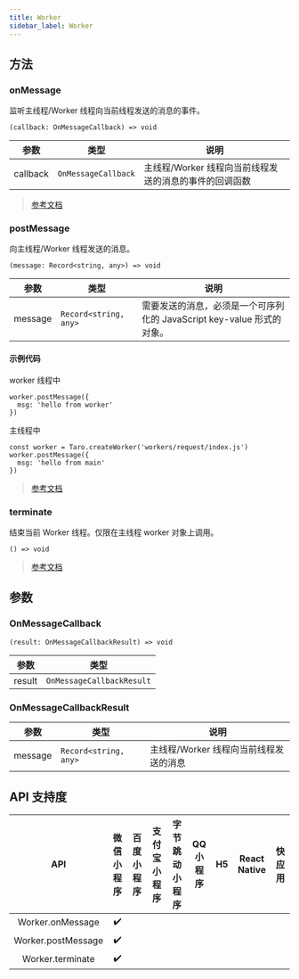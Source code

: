 ```yaml
---
title: Worker
sidebar_label: Worker
---
```


## 方法

### onMessage

监听主线程/Worker 线程向当前线程发送的消息的事件。

```tsx
(callback: OnMessageCallback) => void
```

| 参数 | 类型 | 说明 |
| --- | --- | --- |
| callback | `OnMessageCallback` | 主线程/Worker 线程向当前线程发送的消息的事件的回调函数 |

> [参考文档](https://developers.weixin.qq.com/miniprogram/dev/api/worker/Worker.onMessage.html)

### postMessage

向主线程/Worker 线程发送的消息。

```tsx
(message: Record<string, any>) => void
```

| 参数 | 类型 | 说明 |
| --- | --- | --- |
| message | `Record<string, any>` | 需要发送的消息，必须是一个可序列化的 JavaScript key-value 形式的对象。 |

#### 示例代码

worker 线程中

```tsx
worker.postMessage({
  msg: 'hello from worker'
})
```

主线程中

```tsx
const worker = Taro.createWorker('workers/request/index.js')
worker.postMessage({
  msg: 'hello from main'
})
```

> [参考文档](https://developers.weixin.qq.com/miniprogram/dev/api/worker/Worker.postMessage.html)

### terminate

结束当前 Worker 线程。仅限在主线程 worker 对象上调用。

```tsx
() => void
```

> [参考文档](https://developers.weixin.qq.com/miniprogram/dev/api/worker/Worker.terminate.html)

## 参数

### OnMessageCallback

```tsx
(result: OnMessageCallbackResult) => void
```

| 参数 | 类型 |
| --- | --- |
| result | `OnMessageCallbackResult` |

### OnMessageCallbackResult

| 参数 | 类型 | 说明 |
| --- | --- | --- |
| message | `Record<string, any>` | 主线程/Worker 线程向当前线程发送的消息 |

## API 支持度

| API | 微信小程序 | 百度小程序 | 支付宝小程序 | 字节跳动小程序 | QQ 小程序 | H5 | React Native | 快应用 |
| :---: | :---: | :---: | :---: | :---: | :---: | :---: | :---: | :---: |
| Worker.onMessage | ✔️ |  |  |  |  |  |  |  |
| Worker.postMessage | ✔️ |  |  |  |  |  |  |  |
| Worker.terminate | ✔️ |  |  |  |  |  |  |  |
